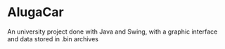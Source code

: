 # AlugaCar
An university project done with Java and Swing, with a graphic interface and data stored in .bin archives
